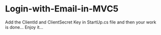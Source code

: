 # Login-with-Email-in-MVC5

Add the ClientId and ClientSecret Key in StartUp.cs file and then your work is done...
Enjoy it...
